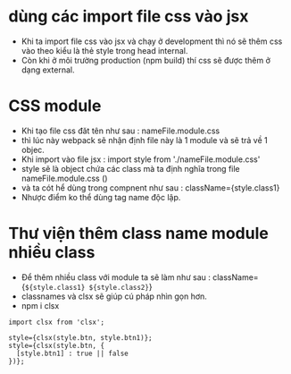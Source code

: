 # dùng các import file css vào jsx

- Khi ta import file css vào jsx và chạy ở development thì nó sẽ thêm css vào theo kiểu là thẻ style trong head internal.
- Còn khi ở môi trường production (npm build) thí css sẽ được thêm ở dạng external.

# CSS module

- Khi tạo file css đăt tên như sau : nameFile.module.css
- thì lúc này webpack sẽ nhận định file này là 1 module và sẽ trả về 1 objec.
- Khi import vào file jsx : import style from './nameFile.module.css'
- style sẽ là object chứa các class mà ta định nghĩa trong file nameFile.module.css ()
- và ta cót hể dùng trong compnent như sau : className={style.class1}
- Nhược điểm ko thể dùng tag name độc lập.

# Thư viện thêm class name module nhiều class

- Để thêm nhiều class với module ta sẽ làm như sau : className={`${style.class1} ${style.class2}`}
- classnames và clsx sẽ giúp cú pháp nhìn gọn hơn.
- npm i clsx

```
import clsx from 'clsx';

style={clsx(style.btn, style.btn1)};
style={clsx(style.btn, {
  [style.btn1] : true || false
})};

```
